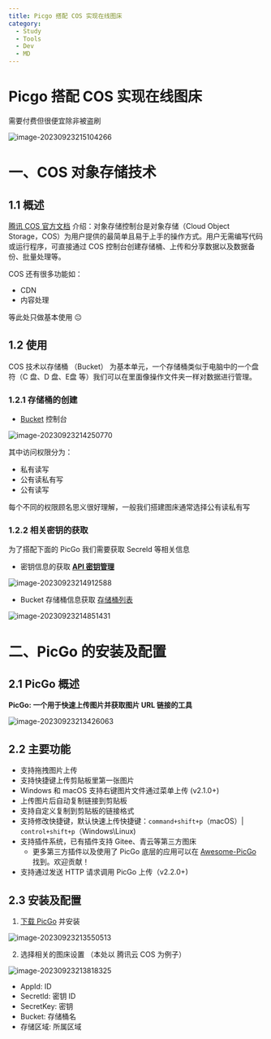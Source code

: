 ```yaml
---
title: Picgo 搭配 COS 实现在线图床
category:
  - Study
  - Tools
  - Dev
  - MD
---
```


# Picgo 搭配 COS 实现在线图床

需要付费但很便宜除非被盗刷

![image-20230923215104266](https://yong-gan-niu-niu-1311841992.cos.ap-beijing.myqcloud.com/images/image-20230923215104266.png)

# 一、COS 对象存储技术

## 1.1 概述

[腾讯 COS 官方文档](https://cloud.tencent.com/document/product/436/11365) 介绍：对象存储控制台是对象存储（Cloud Object Storage，COS）为用户提供的最简单且易于上手的操作方式。用户无需编写代码或运行程序，可直接通过 COS 控制台创建存储桶、上传和分享数据以及数据备份、批量处理等。

COS 还有很多功能如：

- CDN
- 内容处理

等此处只做基本使用 😐

## 1.2 使用

COS 技术以存储桶 （Bucket） 为基本单元，一个存储桶类似于电脑中的一个盘符（C 盘、D 盘、E盘 等）我们可以在里面像操作文件夹一样对数据进行管理。

### 1.2.1 存储桶的创建

- [Bucket](https://console.cloud.tencent.com/cos/bucket) 控制台

![image-20230923214250770](https://yong-gan-niu-niu-1311841992.cos.ap-beijing.myqcloud.com/images/image-20230923214250770.png)

其中访问权限分为：

- 私有读写
- 公有读私有写
- 公有读写

每个不同的权限顾名思义很好理解，一般我们搭建图床通常选择公有读私有写

### 1.2.2 相关密钥的获取

为了搭配下面的 PicGo 我们需要获取 Secreld 等相关信息

- 密钥信息的获取 [**API 密钥管理**](https://console.cloud.tencent.com/cam/capi)

![image-20230923214912588](https://yong-gan-niu-niu-1311841992.cos.ap-beijing.myqcloud.com/images/image-20230923214912588.png)

- Bucket 存储桶信息获取 [存储桶列表](https://console.cloud.tencent.com/cos/bucket)

![image-20230923214851431](https://yong-gan-niu-niu-1311841992.cos.ap-beijing.myqcloud.com/images/image-20230923214851431.png)

# 二、PicGo 的安装及配置

## 2.1 PicGo 概述

**PicGo: 一个用于快速上传图片并获取图片 URL 链接的工具**

![image-20230923213426063](https://yong-gan-niu-niu-1311841992.cos.ap-beijing.myqcloud.com/images/image-20230923213426063.png)

## 2.2 主要功能

- 支持拖拽图片上传
- 支持快捷键上传剪贴板里第一张图片
- Windows 和 macOS 支持右键图片文件通过菜单上传 (v2.1.0+)
- 上传图片后自动复制链接到剪贴板
- 支持自定义复制到剪贴板的链接格式
- 支持修改快捷键，默认快速上传快捷键：`command+shift+p`（macOS）| `control+shift+p`（Windows\Linux)
- 支持插件系统，已有插件支持 Gitee、青云等第三方图床
  - 更多第三方插件以及使用了 PicGo 底层的应用可以在 [Awesome-PicGo](https://github.com/PicGo/Awesome-PicGo) 找到。欢迎贡献！
- 支持通过发送 HTTP 请求调用 PicGo 上传（v2.2.0+)

## 2.3 安装及配置

1. [下载 PicGo](https://yong-gan-niu-niu-1311841992.cos.ap-beijing.myqcloud.com/soft/PicGo-Setup-2.3.1-x64.exe) 并安装

![image-20230923213550513](https://yong-gan-niu-niu-1311841992.cos.ap-beijing.myqcloud.com/images/image-20230923213550513.png)

2. 选择相关的图床设置 （本处以 腾讯云 COS 为例子）

![image-20230923213818325](https://yong-gan-niu-niu-1311841992.cos.ap-beijing.myqcloud.com/images/image-20230923213818325.png)

- AppId: ID
- Secretld: 密钥 ID
- SecretKey: 密钥
- Bucket: 存储桶名
- 存储区域: 所属区域
